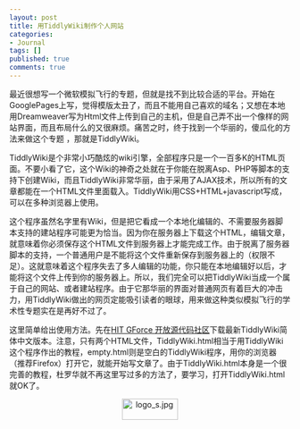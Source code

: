 ```yaml
---
layout: post
title: 用TiddlyWiki制作个人网站
categories:
- Journal
tags: []
published: true
comments: true
---
```

<p>最近很想写一个微软模拟飞行的专题，但就是找不到比较合适的平台。开始在GooglePages上写，觉得模版太丑了，而且不能用自己喜欢的域名；又想在本地用Dreamweaver写为Html文件上传到自己的主机，但是自己弄不出一个像样的网站界面，而且布局什么的又很麻烦。痛苦之时，终于找到一个华丽的，傻瓜化的方法来做这个专题 ，那就是TiddlyWiki。</p>

<p>TiddlyWiki是个非常小巧酷炫的wiki引擎，全部程序只是一个一百多K的HTML页面。不要小看了它，这个Wiki的神奇之处就在于你能在脱离Asp、PHP等脚本的支持下创建Wiki，而且TiddlyWiki非常华丽，由于采用了AJAX技术，所以所有的文章都能在一个HTML文件里面载入。TiddlyWiki用CSS+HTML+javascript写成，可以在多种浏览器上使用。</p>

<p>这个程序虽然名字里有Wiki，但是把它看成一个本地化编辑的、不需要服务器脚本支持的建站程序可能更为恰当。因为你在服务器上下载这个HTML，编辑文章，就意味着你必须保存这个HTML文件到服务器上才能完成工作。由于脱离了服务器脚本的支持，一个普通用户是不能将这个文件重新保存到服务器上的（权限不足）。这就意味着这个程序失去了多人编辑的功能，你只能在本地编辑好以后，才能将这个文件上传到你的服务器上。所以，我们完全可以把TiddlyWiki当成一个属于自己的网站、或者建站程序。由于它那华丽的界面对普通网页有着巨大的冲击力，用TiddlyWiki做出的网页定能吸引读者的眼球，用来做这种类似模拟飞行的学术性专题实在是再好不过了。</p>

<p>这里简单给出使用方法。先在<a class="externalLink" title="链接至 http://gf.cs.hit.edu.cn/projects/tiddlywiki/" target="_blank" href="http://gf.cs.hit.edu.cn/projects/tiddlywiki/">HIT GForce 开放源代码社区</a>下载最新TiddlyWiki简体中文版本。注意，只有两个HTML文件，TiddlyWiki.html相当于用TiddlyWiki这个程序作出的教程，empty.html则是空白的TiddlyWiki程序，用你的浏览器（推荐Firefox）打开它，就能开始写文章了。由于TiddlyWiki.html本身是一个很完善的教程，杜罗华就不再这里写过多的方法了，要学习，打开TiddlyWiki.html就OK了。
<div style="text-align: center"><a target="_blank" href="http://www.acesolo.cn"><img width="100" vspace="0" hspace="0" height="38" border="0" class="post" title="logo_s.jpg" alt="logo_s.jpg" src="http://www.acesolo.cn/wp-content/images/logo_s.jpg" /></a></div></p>
